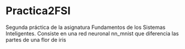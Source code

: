 # Practica2FSI
Segunda práctica de la asignatura Fundamentos de los Sistemas Inteligentes. Consiste en una red neuronal nn_mnist que diferencia las partes de una flor de iris

